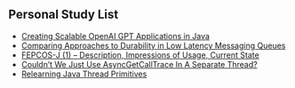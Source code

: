 ## Personal Study List
<!-- BLOG-POST-LIST:START -->
- [Creating Scalable OpenAI GPT Applications in Java](https://foojay.io/today/creating-scalable-openai-gpt-applications-in-java/)
- [Comparing Approaches to Durability in Low Latency Messaging Queues](https://foojay.io/today/comparing-approaches-to-durability-in-low-latency-messaging-queues/)
- [FEPCOS-J &lpar;1&rpar; – Description, Impressions of Usage, Current State](https://foojay.io/today/fuchs-2023-fepcos-j-01/)
- [Couldn’t We Just Use AsyncGetCallTrace In A Separate Thread?](https://foojay.io/today/couldnt-we-just-use-asyncgetcalltrace-in-a-separate-thread/)
- [Relearning Java Thread Primitives](https://foojay.io/today/relearning-java-thread-primitives/)
<!-- BLOG-POST-LIST:END -->  
